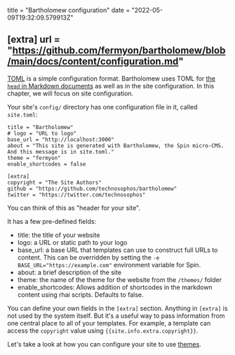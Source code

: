 title = "Bartholomew configuration"
date = "2022-05-09T19:32:09.579913Z"

[extra]
url = "https://github.com/fermyon/bartholomew/blob/main/docs/content/configuration.md"
---

[TOML](https://toml.io/en/) is a simple configuration format.
Bartholomew uses TOML for [the `head` in Markdown documents](markdown) as well as
in the site configuration. In this chapter, we will focus on site configuration.

Your site's `config/` directory has one configuration file in it, called `site.toml`:

```
title = "Bartholomew"
# logo = "URL to logo"
base_url = "http://localhost:3000"
about = "This site is generated with Bartholomew, the Spin micro-CMS. And this message is in site.toml."
theme = "fermyon"
enable_shortcodes = false

[extra]
copyright = "The Site Authors"
github = "https://github.com/technosophos/bartholomew"
twitter = "https://twitter.com/technosophos"
```

You can think of this as "header for your site".

It has a few pre-defined fields:

- title: the title of your website
- logo: a URL or static path to your logo
- base_url: a base URL that templates can use to construct full URLs to content. This can be overridden by setting the `-e BASE_URL="https://example.com"` environment variable for Spin.
- about: a brief description of the site
- theme: the name of the theme for the website from the `/themes/` folder
- enable_shortcodes: Allows addition of shortcodes in the markdown content using rhai scripts. Defaults to false.

You can define your own fields in the `[extra]` section. Anything in `[extra]` is not
used by the system itself. But it's a useful way to pass information from one central
place to all of your templates. For example, a template can access the `copyright` value
using `{{site.info.extra.copyright}}`.

Let's take a look at how you can configure your site to use [themes](./themes.md).
